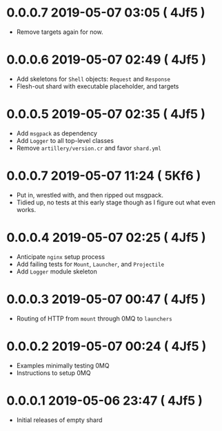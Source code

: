 # 0.0.0.7 2019-05-07 03:05 ( 4Jf5 )

- Remove targets again for now.


# 0.0.0.6 2019-05-07 02:49 ( 4Jf5 )

- Add skeletons for `Shell` objects: `Request` and `Response`
- Flesh-out shard with executable placeholder, and targets

# 0.0.0.5 2019-05-07 02:35 ( 4Jf5 )

- Add `msgpack` as dependency
- Add `Logger` to all top-level classes
- Remove `artillery/version.cr` and favor `shard.yml`
# 0.0.0.7 2019-05-07 11:24 ( 5Kf6 )

- Put in, wrestled with, and then ripped out msgpack.
- Tidied up, no tests at this early stage though as I figure out what even works.

# 0.0.0.4 2019-05-07 02:25 ( 4Jf5 )

- Anticipate `nginx` setup process
- Add failing tests for `Mount`, `Launcher`, and `Projectile`
- Add `Logger` module skeleton

# 0.0.0.3 2019-05-07 00:47 ( 4Jf5 )

- Routing of HTTP from `mount` through 0MQ to `launchers`

# 0.0.0.2 2019-05-07 00:24 ( 4Jf5 )

- Examples minimally testing 0MQ
- Instructions to setup 0MQ

# 0.0.0.1 2019-05-06 23:47 ( 4Jf5 )

- Initial releases of empty shard
